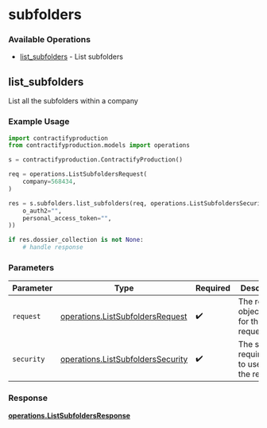 # subfolders

### Available Operations

* [list_subfolders](#list_subfolders) - List subfolders

## list_subfolders

List all the subfolders within a company

### Example Usage

```python
import contractifyproduction
from contractifyproduction.models import operations

s = contractifyproduction.ContractifyProduction()

req = operations.ListSubfoldersRequest(
    company=568434,
)

res = s.subfolders.list_subfolders(req, operations.ListSubfoldersSecurity(
    o_auth2="",
    personal_access_token="",
))

if res.dossier_collection is not None:
    # handle response
```

### Parameters

| Parameter                                                                              | Type                                                                                   | Required                                                                               | Description                                                                            |
| -------------------------------------------------------------------------------------- | -------------------------------------------------------------------------------------- | -------------------------------------------------------------------------------------- | -------------------------------------------------------------------------------------- |
| `request`                                                                              | [operations.ListSubfoldersRequest](../../models/operations/listsubfoldersrequest.md)   | :heavy_check_mark:                                                                     | The request object to use for the request.                                             |
| `security`                                                                             | [operations.ListSubfoldersSecurity](../../models/operations/listsubfolderssecurity.md) | :heavy_check_mark:                                                                     | The security requirements to use for the request.                                      |


### Response

**[operations.ListSubfoldersResponse](../../models/operations/listsubfoldersresponse.md)**

